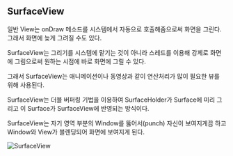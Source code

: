 ## SurfaceView

일반 View는 onDraw 메소드를 시스템에서 자동으로 호출해줌으로써 화면을 그린다. 그래서 화면에 늦게 그려질 수도 있다.

SurfaceView는 그리기를 시스템에 맡기는 것이 아니라 스레드를 이용해 강제로 화면에 그림으로써 원하는 시점에 바로 화면에 그릴 수 있다.

그래서 SurfaceView는 애니메이션이나 동영상과 같이 연산처리가 많이 필요한 뷰를 위해 사용된다.

SurfaceView는 더블 버퍼링 기법을 이용하여 SurfaceHolder가 Surface에 미리 그리고 이 Surface가 SurfaceView에 반영되는 방식이다.



SurfaceView는 자기 영역 부분의 Window를 뚫어서(punch) 자신이 보여지게끔 하고 Window와 View가 블렌딩되어 화면에 보여지게 된다.

![SurfaceView](http://postfiles6.naver.net/MjAxNzA3MThfMzMg/MDAxNTAwMzY4NTYzMTUz.MwDn2xyuHAe-2A86x42JYN5gT6Oo8XzAT3Qtm4vSJcUg.cM-ZCdjioFj_9osza-Hk8M_ZBp6jedgyj_MkxaKdaNMg.PNG.muri1004/surfaceview.png?type=w2)